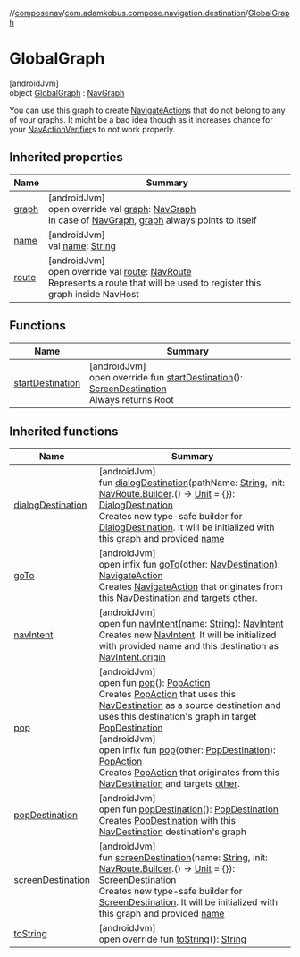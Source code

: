 //[composenav](../../../index.md)/[com.adamkobus.compose.navigation.destination](../index.md)/[GlobalGraph](index.md)

# GlobalGraph

[androidJvm]\
object [GlobalGraph](index.md) : [NavGraph](../-nav-graph/index.md)

You can use this graph to create [NavigateAction](../../com.adamkobus.compose.navigation.action/-navigate-action/index.md)s that do not belong to any of your graphs. It might be a bad idea though as it increases chance for your [NavActionVerifier](../../com.adamkobus.compose.navigation/-nav-action-verifier/index.md)s to not work properly.

## Inherited properties

| Name | Summary |
|---|---|
| [graph](../-nav-graph/graph.md) | [androidJvm]<br>open override val [graph](../-nav-graph/graph.md): [NavGraph](../-nav-graph/index.md)<br>In case of [NavGraph](../-nav-graph/index.md), [graph](../-nav-graph/graph.md) always points to itself |
| [name](../-nav-graph/name.md) | [androidJvm]<br>val [name](../-nav-graph/name.md): [String](https://kotlinlang.org/api/latest/jvm/stdlib/kotlin/-string/index.html) |
| [route](../-nav-graph/route.md) | [androidJvm]<br>open override val [route](../-nav-graph/route.md): [NavRoute](../-nav-route/index.md)<br>Represents a route that will be used to register this graph inside NavHost |

## Functions

| Name | Summary |
|---|---|
| [startDestination](start-destination.md) | [androidJvm]<br>open override fun [startDestination](start-destination.md)(): [ScreenDestination](../-screen-destination/index.md)<br>Always returns Root |

## Inherited functions

| Name | Summary |
|---|---|
| [dialogDestination](../-nav-graph/dialog-destination.md) | [androidJvm]<br>fun [dialogDestination](../-nav-graph/dialog-destination.md)(pathName: [String](https://kotlinlang.org/api/latest/jvm/stdlib/kotlin/-string/index.html), init: [NavRoute.Builder](../-nav-route/-builder/index.md).() -&gt; [Unit](https://kotlinlang.org/api/latest/jvm/stdlib/kotlin/-unit/index.html) = {}): [DialogDestination](../-dialog-destination/index.md)<br>Creates new type-safe builder for [DialogDestination](../-dialog-destination/index.md). It will be initialized with this graph and provided [name](../-nav-graph/name.md) |
| [goTo](../-nav-destination/go-to.md) | [androidJvm]<br>open infix fun [goTo](../-nav-destination/go-to.md)(other: [NavDestination](../-nav-destination/index.md)): [NavigateAction](../../com.adamkobus.compose.navigation.action/-navigate-action/index.md)<br>Creates [NavigateAction](../../com.adamkobus.compose.navigation.action/-navigate-action/index.md) that originates from this [NavDestination](../-nav-destination/index.md) and targets [other](../-nav-destination/go-to.md). |
| [navIntent](../-nav-destination/nav-intent.md) | [androidJvm]<br>open fun [navIntent](../-nav-destination/nav-intent.md)(name: [String](https://kotlinlang.org/api/latest/jvm/stdlib/kotlin/-string/index.html)): [NavIntent](../../com.adamkobus.compose.navigation.intent/-nav-intent/index.md)<br>Creates new [NavIntent](../../com.adamkobus.compose.navigation.intent/-nav-intent/index.md). It will be initialized with provided name and this destination as [NavIntent.origin](../../com.adamkobus.compose.navigation.intent/-nav-intent/origin.md) |
| [pop](../-nav-destination/pop.md) | [androidJvm]<br>open fun [pop](../-nav-destination/pop.md)(): [PopAction](../../com.adamkobus.compose.navigation.action/-pop-action/index.md)<br>Creates [PopAction](../../com.adamkobus.compose.navigation.action/-pop-action/index.md) that uses this [NavDestination](../-nav-destination/index.md) as a source destination and uses this destination's graph in target [PopDestination](../-pop-destination/index.md)<br>[androidJvm]<br>open infix fun [pop](../-nav-destination/pop.md)(other: [PopDestination](../-pop-destination/index.md)): [PopAction](../../com.adamkobus.compose.navigation.action/-pop-action/index.md)<br>Creates [PopAction](../../com.adamkobus.compose.navigation.action/-pop-action/index.md) that originates from this [NavDestination](../-nav-destination/index.md) and targets [other](../-nav-destination/pop.md). |
| [popDestination](../-nav-destination/pop-destination.md) | [androidJvm]<br>open fun [popDestination](../-nav-destination/pop-destination.md)(): [PopDestination](../-pop-destination/index.md)<br>Creates [PopDestination](../-pop-destination/index.md) with this [NavDestination](../-nav-destination/index.md) destination's graph |
| [screenDestination](../-nav-graph/screen-destination.md) | [androidJvm]<br>fun [screenDestination](../-nav-graph/screen-destination.md)(name: [String](https://kotlinlang.org/api/latest/jvm/stdlib/kotlin/-string/index.html), init: [NavRoute.Builder](../-nav-route/-builder/index.md).() -&gt; [Unit](https://kotlinlang.org/api/latest/jvm/stdlib/kotlin/-unit/index.html) = {}): [ScreenDestination](../-screen-destination/index.md)<br>Creates new type-safe builder for [ScreenDestination](../-screen-destination/index.md). It will be initialized with this graph and provided [name](../-nav-graph/screen-destination.md) |
| [toString](../-nav-graph/to-string.md) | [androidJvm]<br>open override fun [toString](../-nav-graph/to-string.md)(): [String](https://kotlinlang.org/api/latest/jvm/stdlib/kotlin/-string/index.html) |
